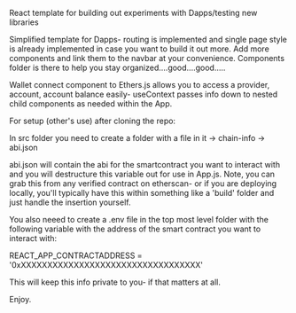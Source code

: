React template for building out experiments with Dapps/testing new libraries

Simplified template for Dapps- routing is implemented and single page style is already implemented in case you want to build it out more. Add more components and link them to the navbar at your convenience. Components folder is there to help you stay organized....good....good.....

Wallet connect component to Ethers.js allows you to access a provider, account, account balance easily- useContext passes info down to nested child components as needed within the App. 

For setup (other's use) after cloning the repo:

In src folder you need to create a folder with a file in it -> chain-info -> abi.json

abi.json will contain the abi for the smartcontract you want to interact with and you will destructure this variable out for use in App.js. Note, you can grab this from any verified contract on etherscan- or if you are deploying locally, you'll typically have this within something like a 'build' folder and just handle the insertion yourself.

You also neeed to create a .env file in the top most level folder with the following variable with the address of the smart contract you want to interact with:

REACT_APP_CONTRACTADDRESS = '0xXXXXXXXXXXXXXXXXXXXXXXXXXXXXXXXXXX'

This will keep this info private to you- if that matters at all.  

Enjoy. 



